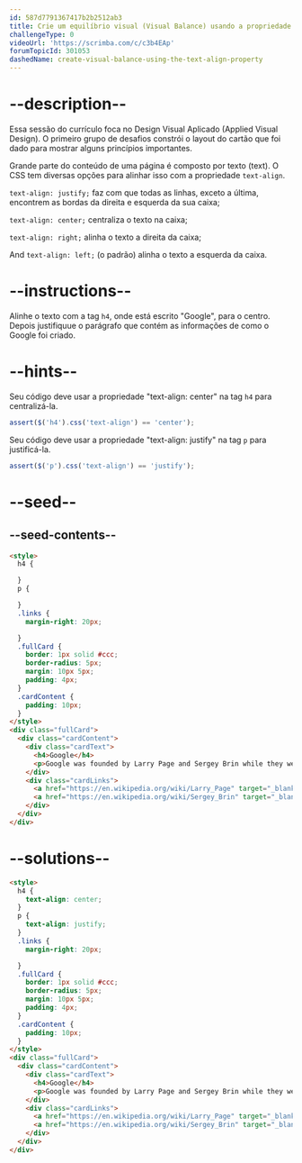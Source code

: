 ```yaml
---
id: 587d7791367417b2b2512ab3
title: Crie um equilíbrio visual (Visual Balance) usando a propriedade 'text-align'
challengeType: 0
videoUrl: 'https://scrimba.com/c/c3b4EAp'
forumTopicId: 301053
dashedName: create-visual-balance-using-the-text-align-property
---
```


# --description--

Essa sessão do currículo foca no Design Visual Aplicado (Applied Visual Design). O primeiro grupo de desafios constrói o layout do cartão que foi dado para mostrar alguns princípios importantes.

Grande parte do conteúdo de uma página é composto por texto (text). O CSS tem diversas opções para alinhar isso com a propriedade `text-align`.

`text-align: justify;` faz com que todas as linhas, exceto a última, encontrem as bordas da direita e esquerda da sua caixa;

`text-align: center;` centraliza o texto na caixa;

`text-align: right;` alinha o texto a direita da caixa;

And `text-align: left;` (o padrão) alinha o texto a esquerda da caixa.

# --instructions--

Alinhe o texto com a tag `h4`, onde está escrito "Google", para o centro. Depois justifiquue o parágrafo que contém as informações de como o Google foi criado.

# --hints--

Seu código deve usar a propriedade "text-align: center" na tag `h4` para centralizá-la.

```js
assert($('h4').css('text-align') == 'center');
```

Seu código deve usar a propriedade "text-align: justify" na tag `p` para justificá-la.

```js
assert($('p').css('text-align') == 'justify');
```

# --seed--

## --seed-contents--

```html
<style>
  h4 {

  }
  p {

  }
  .links {
    margin-right: 20px;

  }
  .fullCard {
    border: 1px solid #ccc;
    border-radius: 5px;
    margin: 10px 5px;
    padding: 4px;
  }
  .cardContent {
    padding: 10px;
  }
</style>
<div class="fullCard">
  <div class="cardContent">
    <div class="cardText">
      <h4>Google</h4>
      <p>Google was founded by Larry Page and Sergey Brin while they were Ph.D. students at Stanford University.</p>
    </div>
    <div class="cardLinks">
      <a href="https://en.wikipedia.org/wiki/Larry_Page" target="_blank" class="links">Larry Page</a>
      <a href="https://en.wikipedia.org/wiki/Sergey_Brin" target="_blank" class="links">Sergey Brin</a>
    </div>
  </div>
</div>
```

# --solutions--

```html
<style>
  h4 {
    text-align: center;
  }
  p {
    text-align: justify;
  }
  .links {
    margin-right: 20px;

  }
  .fullCard {
    border: 1px solid #ccc;
    border-radius: 5px;
    margin: 10px 5px;
    padding: 4px;
  }
  .cardContent {
    padding: 10px;
  }
</style>
<div class="fullCard">
  <div class="cardContent">
    <div class="cardText">
      <h4>Google</h4>
      <p>Google was founded by Larry Page and Sergey Brin while they were Ph.D. students at Stanford University.</p>
    </div>
    <div class="cardLinks">
      <a href="https://en.wikipedia.org/wiki/Larry_Page" target="_blank" class="links">Larry Page</a>
      <a href="https://en.wikipedia.org/wiki/Sergey_Brin" target="_blank" class="links">Sergey Brin</a>
    </div>
  </div>
</div>
```
